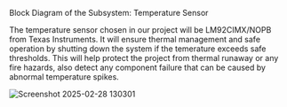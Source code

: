 Block Diagram of the Subsystem: Temperature Sensor

The temperature sensor chosen in our project will be LM92CIMX/NOPB from Texas Instruments. It will ensure thermal management and safe operation by shutting down the system if the temerature exceeds safe thresholds. This will help protect the project from thermal runaway or any fire hazards, also detect any component failure that can be caused by abnormal temperature spikes.

![Screenshot 2025-02-28 130301](https://github.com/user-attachments/assets/981a066c-d245-4342-915e-2a9e27e7c295)
